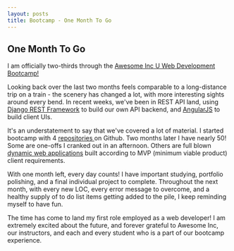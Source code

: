 ```yaml
---
layout: posts
title: Bootcamp - One Month To Go
---
```


<article class="home-article">
<h1>One Month To Go</h1>

<p>I am officially two-thirds through the <a href="https://awesomeincu.com/bootcamp">
Awesome Inc U Web Development Bootcamp!</a></p>

<p>Looking back over the last two months feels comparable to a long-distance trip
on a train - the scenery has changed a lot, with more interesting sights
around every bend. In recent weeks, we've been in REST API land, using 
<a href="http://www.django-rest-framework.org">Django REST Framework</a> 
to build our own API backend, and 
<a href="https://angularjs.org/">AngularJS</a> to build client UIs.</p>

<p>It's an understatement to say that we've covered a lot of material.
I started bootcamp with 4 <a href="https://github.com/bFraley?tab=repositories">repositories </a> on Github. Two months later I have nearly 50!
Some are one-offs I cranked out in an afternoon. Others are full
blown <a href="https://twapp-brett.herokuapp.com">dynamic web applications</a> built according to MVP (minimum viable product) client requirements.</p>

<p>With one month left, every day counts! I have important studying, portfolio polishing,
and a final individual project to complete. Throughout the next month, with every new LOC, every error message to overcome, and a healthy supply of to do list items getting added to the pile, I keep reminding myself to have fun.</p>

<p>The time has come to land my first role employed as a web developer! I am extremely
excited about the future, and forever grateful to Awesome Inc, our instructors, and each and every student who is a part of our bootcamp experience.</p>

</article>